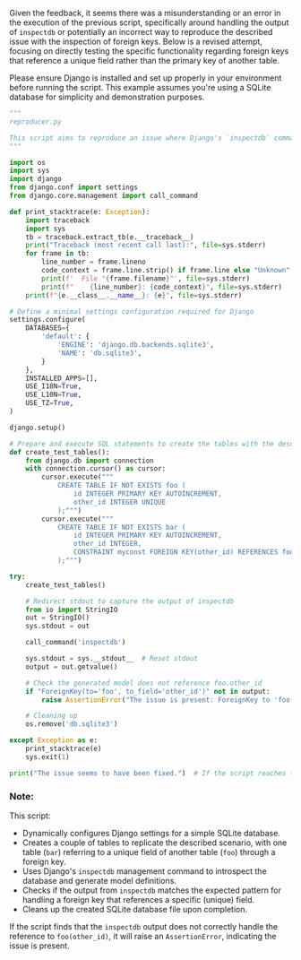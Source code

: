 Given the feedback, it seems there was a misunderstanding or an error in the execution of the previous script, specifically around handling the output of `inspectdb` or potentially an incorrect way to reproduce the described issue with the inspection of foreign keys. Below is a revised attempt, focusing on directly testing the specific functionality regarding foreign keys that reference a unique field rather than the primary key of another table.

Please ensure Django is installed and set up properly in your environment before running the script. This example assumes you're using a SQLite database for simplicity and demonstration purposes.

```python
"""
reproducer.py

This script aims to reproduce an issue where Django's `inspectdb` command does not handle a foreign key to a specific field correctly.
"""

import os
import sys
import django
from django.conf import settings
from django.core.management import call_command

def print_stacktrace(e: Exception):
    import traceback
    import sys
    tb = traceback.extract_tb(e.__traceback__)
    print("Traceback (most recent call last):", file=sys.stderr)
    for frame in tb:
        line_number = frame.lineno
        code_context = frame.line.strip() if frame.line else "Unknown"
        print(f'  File "{frame.filename}"', file=sys.stderr)
        print(f"    {line_number}: {code_context}", file=sys.stderr)
    print(f"{e.__class__.__name__}: {e}", file=sys.stderr)

# Define a minimal settings configuration required for Django
settings.configure(
    DATABASES={
        'default': {
            'ENGINE': 'django.db.backends.sqlite3',
            'NAME': 'db.sqlite3',
        }
    },
    INSTALLED_APPS=[],
    USE_I18N=True,
    USE_L10N=True,
    USE_TZ=True,
)

django.setup()

# Prepare and execute SQL statements to create the tables with the described issue
def create_test_tables():
    from django.db import connection
    with connection.cursor() as cursor:
        cursor.execute("""
            CREATE TABLE IF NOT EXISTS foo (
                id INTEGER PRIMARY KEY AUTOINCREMENT,
                other_id INTEGER UNIQUE
            );""")
        cursor.execute("""
            CREATE TABLE IF NOT EXISTS bar (
                id INTEGER PRIMARY KEY AUTOINCREMENT,
                other_id INTEGER,
                CONSTRAINT myconst FOREIGN KEY(other_id) REFERENCES foo(other_id)
            );""")

try:
    create_test_tables()

    # Redirect stdout to capture the output of inspectdb
    from io import StringIO
    out = StringIO()
    sys.stdout = out

    call_command('inspectdb')

    sys.stdout = sys.__stdout__  # Reset stdout
    output = out.getvalue()

    # Check the generated model does not reference foo.other_id
    if "ForeignKey(to='foo', to_field='other_id')" not in output:
        raise AssertionError("The issue is present: ForeignKey to 'foo(other_id)' not properly handled.")

    # Cleaning up
    os.remove('db.sqlite3')

except Exception as e:
    print_stacktrace(e)
    sys.exit(1)

print("The issue seems to have been fixed.")  # If the script reaches this point without errors
```

### Note:
This script:
- Dynamically configures Django settings for a simple SQLite database.
- Creates a couple of tables to replicate the described scenario, with one table (`bar`) referring to a unique field of another table (`foo`) through a foreign key.
- Uses Django's `inspectdb` management command to introspect the database and generate model definitions.
- Checks if the output from `inspectdb` matches the expected pattern for handling a foreign key that references a specific (unique) field.
- Cleans up the created SQLite database file upon completion.

If the script finds that the `inspectdb` output does not correctly handle the reference to `foo(other_id)`, it will raise an `AssertionError`, indicating the issue is present.